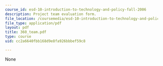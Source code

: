 ```yaml
---
course_id: esd-10-introduction-to-technology-and-policy-fall-2006
description: Project team evaluation form.
file_location: /coursemedia/esd-10-introduction-to-technology-and-policy-fall-2006/cc2a6640fbb168d9e8fa926bbbef59c8_360_team.pdf
file_type: application/pdf
layout: pdf
title: 360_team.pdf
type: course
uid: cc2a6640fbb168d9e8fa926bbbef59c8

---
```

None